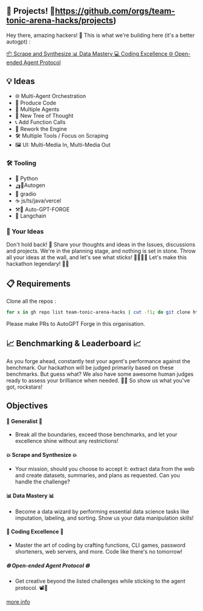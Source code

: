 ## 🚀 Projects! 🚀https://github.com/orgs/team-tonic-arena-hacks/projects)

Hey there, amazing hackers! 🌟 This is what we're building here (it's a better autogpt) :

[📦 Scrape and Synthesize
📊 Data Mastery
💻 Coding Excellence
🌐 Open-ended Agent Protocol](https://github.com/orgs/team-tonic-arena-hacks/projects)


## 💡 Ideas

- 🌐 Multi-Agent Orchestration
- 📜 Produce Code
- 👥 Multiple Agents
- 🌳 New Tree of Thought
- 📞 Add Function Calls
- 🔧 Rework the Engine
- 🛠️ Multiple Tools / Focus on Scraping
- 🖼️ UI: Multi-Media In, Multi-Media Out

### 🛠️ Tooling

- 🐍 Python
- 🛺🤖Autogen
- 🧱 gradio
- ☕ js/ts/java/vercel
- ⚒️🤖 Auto-GPT-FORGE
- 🦜 Langchain

### 💬 Your Ideas
Don't hold back! 💭 Share your thoughts and ideas in the Issues, discussions and projects. We're in the planning stage, and nothing is set in stone. Throw all your ideas at the wall, and let's see what sticks! 🧙‍♂️🧙‍♀️ Let's make this hackathon legendary! 🚀💥

## 📋 Requirements

Clone all the repos :

```bash
for x in gh repo list team-tonic-arena-hacks | cut -f1; do git clone https://github.com/$x; done
```

Please make PRs to AutoGPT Forge in this organisation. 

## 📈 Benchmarking & Leaderboard 📈
As you forge ahead, constantly test your agent's performance against the benchmark. Our hackathon will be judged primarily based on these benchmarks. But guess what? We also have some awesome human judges ready to assess your brilliance when needed. 🧠💡 So show us what you've got, rockstars!


## Objectives 

#### 🌟 Generalist 🌟

- Break all the boundaries, exceed those benchmarks, and let your excellence shine without any restrictions!

#### 💥 Scrape and Synthesize 💥

- Your mission, should you choose to accept it: extract data from the web and create datasets, summaries, and plans as requested. Can you handle the challenge?

#### 📊 Data Mastery 📊

- Become a data wizard by performing essential data science tasks like imputation, labeling, and sorting. Show us your data manipulation skills!

#### 🚀 Coding Excellence 🚀

- Master the art of coding by crafting functions, CLI games, password shorteners, web servers, and more. Code like there's no tomorrow!

##### 🌐 Open-ended Agent Protocol 🌐

- Get creative beyond the listed challenges while sticking to the agent protocol. 📽️🎉

[more info](https://lablab.ai/event/autogpt-arena-hacks/)

